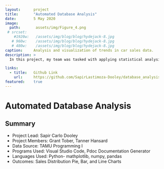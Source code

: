 ```yaml
---
layout:      project
title:       "Automated Database Analysis"
date:        5 May 2020
image:
  path:       assets/img/Figure_4.png
 # srcset:
    #1920w:   /assets/img/blog/blog/hydejack-8.jpg
   # 960w:    /assets/img/blog/blog/hydejack-8.jpg
   # 480w:    /assets/img/blog/blog/hydejack-8.jpg
caption:     Analysis and visualization of trends in car sales data.
description: >
  In this project, my team was tasked with applying statistical analysis to a single database of car sales to produce key numerical data. With this data, we then produced various infographics in order to make reasonable assumptions about the population.

links:
  - title:   Github Link
    url:     https://github.com/SapirLastimoza-Dooley/database_analysis
featured:    true
---
```

# Automated Database Analysis

## Summary
* Project Lead: Sapir Carlo Dooley
* Project Members: Grant Tober, Tanner Hansard
* Data Source: TAMU Programming I
* Programs Used: Visual Studio Code, Pdoc Documentation Generator
* Languages Used: Python- mathplotlib, numpy, pandas
* Outcomes: Sales Distribution Pie, Bar, and Line Charts
